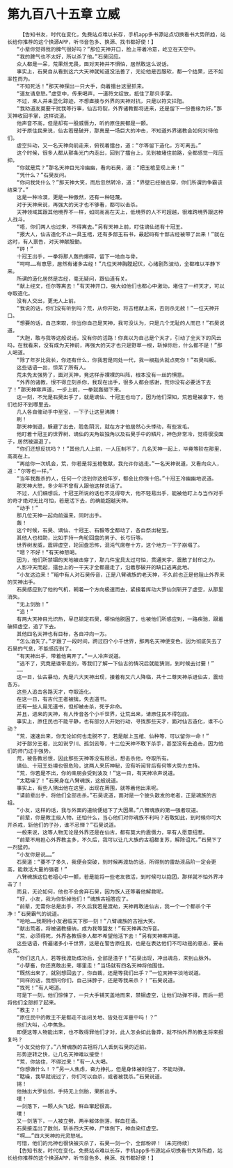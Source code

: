 # 第九百八十五章 立威
        【告知书友，时代在变化，免费站点难以长存，手机app多书源站点切换看书大势所趋，站长给你推荐的这个换源APP，听书音色多、换源、找书都好使！】
       “小辈你觉得我的脾气很好吗？”那位天神开口，脸上带着冷意，屹立在天空中。
       “我的脾气也不太好，所以杀了他。”石昊回应。
       众人都是一呆，荒果然无畏，面对天神并不惧怕，居然敢这么说话。
       事实上，石昊自从看到这六大天神就知道没法善了，无论他是否服软，都一个结果，还不如率性而为。
       “不知死活！”那天神探出一只大手，向着擂台这里抓来。
       “道友请息怒。”虚空中，传来喝声，一道符文绽放，抵住了那只手掌。
       不过，来人并未显化踪迹，不想直接与外界的天神对抗，只是以符文拦阻。
       “我劝道友莫要干扰我等行事，仙古将裂，外界诸教都将进来，还是留下一份善缘为好。”那天神收回手掌，这样说道。
       他声音不高，但是却有一股威慑力，听的原住民都是一颤。
       对于原住民来说，仙古若是破开，那真是一场巨大的冲击，不知道外界诸教会如何对待他们。
       虚空抖动，又一名天神向前走来，俯视着擂台，道：“尔等留下造化，方可离去。”
       这个时候，很多人都从那条光门内走出，回到了擂台上，见到被堵住前路，全都感觉一阵压抑。
       “你就是荒？”那名天神目光冷幽幽，看向石昊，道：“把玉棺呈现上来！”
       “凭什么？”石昊反问。
       “你问我凭什么？”那天神大笑，而后忽然转冷，道：“界壁已经被击穿，你们所谓的争霸该结束了。”
       这是一种冷漠，更是一种傲然，还有一种轻蔑。
       对于天神来说，再强大的天才也不够看，都可以击杀。
       天神领域其跟其他境界不一样，如同高高在天上，低境界的人不可超越，很难跨境界跟这种人战斗。
       “唔，你们两人也过来，不得离去。”另有天神上前，盯住谪仙还有十冠王。
       “报大人，仙古造化不止一具玉棺，还有多部玉石书，最起码有十部古经被带了出来！”就在这时，有人禀告，对天神献殷勤。
       “砰！”
       十冠王出手，一拳将那人轰的爆碎，留下一地血与骨。
       “呵呵……有意思，居然有诸多古经！”几位天神胸膛起伏，心绪剧烈波动，全都难以平静下来。
       所谓的造化居然是古经，毫无疑问，跟仙道有关。
       “献上经文，任尔等离去！”有天神开口，强大如他们也都心中激动，堵住了一杆天才，可以夺取造化。
       没有人交出，更无人上前。
       “我说的话，你们没有听到吗？荒，从你开始，将古棺献上来，否则杀无赦！”一位天神开口。
       “想要的话，自己来取，你当你自己是天神，我可没认为，只是几个无耻的人而已！”石昊说道。
       “大胆，敢与我等这般说话，没有你的活路！你真以为自己是个天才，引动了全天下的风云吗，在我看来，没有成为天神前，再强大的天才也只是野草一根，斩掉你后，什么都不是！”那人喝道。
       “除了年岁比我长，你还有什么，你我若是同处一代，我一根指头就点死你！”石昊叫板。
       这些话语一出，惊呆了所有人。
       荒未免太强势了，面对天神，竟这样赤裸裸的叫阵，根本没有一丝的惧意。
       “外界的诸教，恨不得立刻杀你，我现在出手，很多人都会感谢，荒你没有必要活下去了！”那天神寒声道，一步上前，一拳就轰砸下来。
       这一刻，不光是石昊出手了，就是谪仙、十冠王也动了，因为他们深知，荒若是被拿下，他们也好不到哪里去。
       几人各自催动手中至宝，一下子让这里沸腾！
       刷！
       那天神倒退，躲避了出去，脸色阴沉，就在方才他居然心头悸动，有些发毛。
       他盯着十冠王的世界树、谪仙的天角蚁独角以及石昊手中的鳞片，神色非常冷，觉得很没面子，居然被逼退了。
       “你们还想反抗吗？！”其他几人上前，一人压制不了，几名天神一起上，毕竟等阶在那里，高高在上。
       “再给你一次机会，荒，你若是将玉棺敬献，我允许你逃走。”一名天神说道，又看向众人，道：“尔等也一样。”
       “当年我轰杀的人，任何一个活到你这般年岁，都会比你强十倍。”十冠王冷幽幽地说道。
       那天神大怒，多少年不曾有人跟他这样说话了。
       不过，人们细想后，十冠王所说的话也不见得夸大，他不轻易出手，能被他盯上与当作对手的奇才绝对无比可怕，若是活下去，的确能超越天神。
       “动手！”
       那几位天神一起向前逼来，同时出手。
       轰！
       这个时候，石昊、谪仙、十冠王、石毅等全都动了，各自祭出秘宝。
       其他人也相助，比如手持一角轮回盘的男子、长弓衍等。
       世界树发威，震碎虚空，轮回盘恐怖，混沌气席卷十方，这个地方一下子崩塌了。
       “嗯？不好！”有天神怒喝。
       因为，他们所禁锢的天地被击穿了，那几件宝具太过可怕，贯通天宇，震散了封印之力。
       人影冲天而起，擂台上的一干天才全都遁走了，沿着那破开的缺口逃离此地。
       “小友这边来！”暗中有人对石昊传音，正是八臂魂族的老天神，不久前也正是他阻止外界来的天神出手。
       石昊感应到了他的气机，朝着一个方向极速而去，紧接着挥动大罗仙剑斩开了虚空，从那里消失。
       “无上剑胎！”
       “追！”
       有两大天神目光炽热，早已锁定石昊，哪怕他脱困了，也被他们所感应到，一路疾驰，跟着破碎虚空，追了下去。
       其他四名天神也有目标，各自冲向一方。
       “怎么消失了。”才跟了一段时间，跨过四个小千世界，那两名天神便变色，因为彻底失去了石昊的气息，不能感应到了。
       “有天神出手，带着他离开了。”一人冷声说道。
       “逃不了，究竟是谁带走的，等我们了解一下仙古的情况后就能猜测，到时候去讨要！”
       ……
       这一日，仙古暴动，先是六大天神出现，接着有又六人降临，共十二尊天神杀进仙古，震动各方。
       这些人追击各路天才，夺取造化。
       在这一日，有古代王者被擒，失去道书。
       还有一些人虽无道书，但却被击杀，死于非命。
       并且，进来的天神，有人传音各个小千世界，让荒出来，请原住民不得包庇。
       事实上，原住民也不能平静，也有部分人开始行动，寻找那些天才，面对仙古造化，谁不心动？
       “荒，速速出来，你无论如何也走脱不了，若是献上玉棺、仙种等，可以留你一命！”
       对于部分王者，比如说宁川、孤剑云等，十二位天神不敢下杀手，甚至没有去追击，因为他们的师门过于强势。
       荒，被各教忌恨，因此那些天神等没有顾忌，想击杀他，夺取所有。
       谪仙、十冠王处境也很危险，这两人来历神秘，没有听闻背后有何等大势力支持。
       “荒，你若是不出，你的亲朋会受到波及！”这一日，有天神冷声说道。
       “太聒噪了！”石昊身在八臂魂族，这般说道。
       事实上，有些人猜出他在这里，出现在周围，就等着他出来呢。
       “请前辈出手，将他们全部击杀。”石昊说道，面对是一个披头散发的老者，正是魂族的古祖。
       “小友，这样的话，我与外面的道统便结下了大因果。”八臂魂族的第一强者叹道。
       “前辈，你是教主级人物，还怕什么，当心他们对你魂族不利吗？若敢如此，到时候你可大开杀戒，斩他们的子孙，谁不忌惮？”石昊说道。
       一般来说，这等人物无论是外界还是在仙古，都有莫大的震慑力，罕有人愿意招惹。
       “前辈不用担心外界教主多，不久后，我可以让几大族的古祖都复苏，解除诅咒。”石昊下了一剂猛药。
       “小友你是说……”
       石昊道：“要不了多久，我便会突破，到时候再渡劫的话，所得到的雷劫液品阶一定会更高，能救活大量的强者！”
       八臂魂族这位老祖心中一颤，若是能将一些老友救活，到时候可以抱团，那样就不怕外界冲击了！
       而且，无论如何，他也不会舍弃石昊，因为族人还等着他解救呢。
       “好，小友，我为你斩掉他们！”魂族古祖答应了。
       “前辈，无需你总是出手，不久后我若是渡劫，天神再敢进仙古，我一个一个都杀个干净！”石昊霸气的说道。
       “哈哈……我期待小友君临天下那一刻！”八臂魂族的古祖大笑。
       “献出荒者，将被诸教接纳，成为我等盟友！”有天神再次传音。
       “荒，必须得死，外界各教很多人都不希望他活下去！”另有天神寒声道。
       这些话语，传遍诸多小千世界，这是在警告原住民，也是在表达他们不可动摇的意志，要击杀荒。
       “你们这几人，若等我渡劫成功后，全部是渣子！”石昊出现，冲出魂岛，来到山脉外。
       “小孽畜，你还真敢出来，哪里走！”当场就有四名天神将他围住。
       “既然出来了，就别想回去了，你自裁，还是等我们出手？”一位天神平淡地说道。
       “同样的话，我想问你们，自己抹脖子，还是等我来杀？！”石昊说道。
       “找死！”有人喝道。
       可是下一刻，他们惊悚了，一只大手铺天盖地而来，禁锢虚空，让他们动弹不得，而后一把将他们全部抓了起来。
       “教主？！”
       “原住民中的教主不是都走不出闭关地、皆处在浑噩中吗！？”
       他们大叫，心中焦急。
       即便这等人物能出来，也不敢得罪他们才对，此人怎会如此鲁莽，就不怕外界的教主将来报复吗？
       “小友交给你了。”八臂魂族的古祖将几人丢到石昊的近前。
       形势逆转之快，让几名天神难以接受！
       “荒，你站住，不得过来！”有一人大喝。
       “你想做什么！？”另一人焦虑，奋力挣扎，但是身体被封住了，不能动弹。
       “聒噪，我早就说过了，你们可以自杀，或者被我杀。”石昊说道。
       锵！
       他抽出大罗仙剑，手持无上剑胎，果断出手。
       噗！
       一剑落下，一颗人头飞起，鲜血窜起很高。
       噗！
       又一剑落下，一人被立劈，两半躯体倒落，鲜血狂涌。
       石昊接连出了数剑，斩杀四大天神，尸体倒下，神血染红虚空。
       “啊……”四大天神的元灵怒吼。
       可惜，他们的元神也很快被灭杀了，石昊一剑一个，全部粉碎！（未完待续）
       【告知书友，时代在变化，免费站点难以长存，手机app多书源站点切换看书大势所趋，站长给你推荐的这个换源APP，听书音色多、换源、找书都好使！】